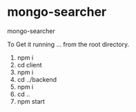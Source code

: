 # mongo-searcher
mongo-searcher

To Get it running ... from the root directory.
1. npm i
2. cd client
3. npm i
4. cd ../backend
5. npm i
6. cd ..
7. npm start

